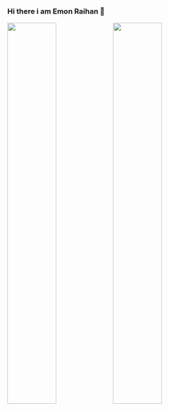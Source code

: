 ### Hi there i am Emon Raihan 👋

<img align="left" width="47%" src="https://github-readme-stats.vercel.app/api?username=emonrait&show_icons=true&theme=radical" />
<img align="left" width="47%" src="https://github-readme-stats.vercel.app/api/top-langs/?username=emonrait&layout=compact" />


<!--
**emonrait/emonrait** is a ✨ _special_ ✨ repository because its `README.md` (this file) appears on your GitHub profile.

Here are some ideas to get you started:

- 🔭 I’m currently working on ...
- 🌱 I’m currently learning ...
- 👯 I’m looking to collaborate on ...
- 🤔 I’m looking for help with ...
- 💬 Ask me about ...
- 📫 How to reach me: ...
- 😄 Pronouns: ...
- ⚡ Fun fact: ...
![Anurag's GitHub stats](https://github-readme-stats.vercel.app/api?username=emonrait&show_icons=true&theme=radical)

[![Top Langs](https://github-readme-stats.vercel.app/api/top-langs/?username=emonrait&layout=compact)](https://github.com/anuraghazra/github-readme-stats)
-->

